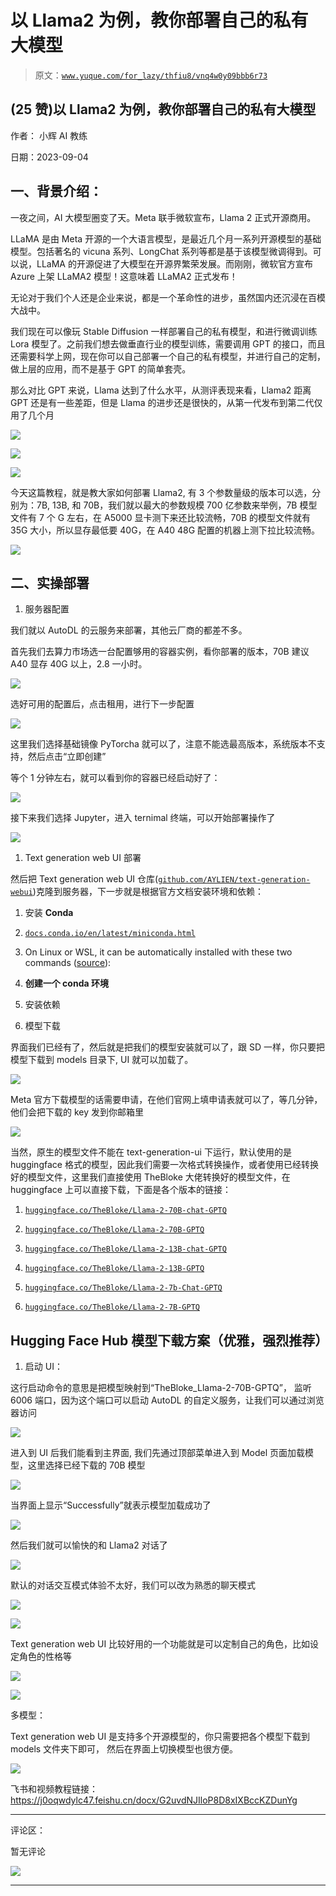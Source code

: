 # 以 Llama2 为例，教你部署自己的私有大模型

> 原文：[`www.yuque.com/for_lazy/thfiu8/vnq4w0y09bbb6r73`](https://www.yuque.com/for_lazy/thfiu8/vnq4w0y09bbb6r73)

## (25 赞)以 Llama2 为例，教你部署自己的私有大模型

作者： 小辉 AI 教练

日期：2023-09-04

## 一、背景介绍：

一夜之间，AI 大模型圈变了天。Meta 联手微软宣布，Llama 2 正式开源商用。

LLaMA 是由 Meta 开源的一个大语言模型，是最近几个月一系列开源模型的基础模型。包括著名的 vicuna 系列、LongChat 系列等都是基于该模型微调得到。可以说，LLaMA 的开源促进了大模型在开源界繁荣发展。而刚刚，微软官方宣布 Azure 上架 LLaMA2 模型！这意味着 LLaMA2 正式发布！

无论对于我们个人还是企业来说，都是一个革命性的进步，虽然国内还沉浸在百模大战中。

我们现在可以像玩 Stable Diffusion 一样部署自己的私有模型，和进行微调训练 Lora 模型了。之前我们想去做垂直行业的模型训练，需要调用 GPT 的接口，而且还需要科学上网，现在你可以自己部署一个自己的私有模型，并进行自己的定制，做上层的应用，而不是基于 GPT 的简单套壳。

那么对比 GPT 来说，Llama 达到了什么水平，从测评表现来看，Llama2 距离 GPT 还是有一些差距，但是 Llama 的进步还是很快的，从第一代发布到第二代仅用了几个月

![](img/72a9939c5a1a3ccecf141a60de7a7835.png)

![](img/3037591bb991934878232de14eb5d88a.png)

![](img/cdc25a7a620878f707abef16b6b198d2.png)

今天这篇教程，就是教大家如何部署 Llama2, 有 3 个参数量级的版本可以选，分别为：7B, 13B, 和 70B，我们就以最大的参数规模 700 亿参数来举例，7B 模型文件有 7 个 G 左右，在 A5000 显卡测下来还比较流畅，70B 的模型文件就有 35G 大小，所以显存最低要 40G，在 A40 48G 配置的机器上测下拉比较流畅。

![](img/603db663cd403b6bab645d74067d7c62.png)

## 二、实操部署

1.  服务器配置

我们就以 AutoDL 的云服务来部署，其他云厂商的都差不多。

首先我们去算力市场选一台配置够用的容器实例，看你部署的版本，70B 建议 A40 显存 40G 以上，2.8 一小时。

![](img/fa2732e2ba00d571be090e5ff453add6.png)

选好可用的配置后，点击租用，进行下一步配置

![](img/b0ac940029ef4666b2080fa5770f8d08.png)

这里我们选择基础镜像 PyTorcha 就可以了，注意不能选最高版本，系统版本不支持，然后点击“立即创建”

等个 1 分钟左右，就可以看到你的容器已经启动好了：

![](img/8418574e2f4cb86dfad671a20e9942c3.png)

接下来我们选择 Jupyter，进入 ternimal 终端，可以开始部署操作了

![](img/3005834b7f15637a60c70042d0d6e76a.png)

1.  Text generation web UI 部署

然后把 Text generation web UI 仓库([`github.com/AYLIEN/text-generation-webui`](https://github.com/AYLIEN/text-generation-webui))克隆到服务器，下一步就是根据官方文档安装环境和依赖：

1.  安装 **Conda**

2.  [`docs.conda.io/en/latest/miniconda.html`](https://docs.conda.io/en/latest/miniconda.html)

3.  On Linux or WSL, it can be automatically installed with these two commands ([source](https://educe-ubc.github.io/conda.html)):

1.  **创建一个 conda 环境**

1.  安装依赖

1.  模型下载

界面我们已经有了，然后就是把我们的模型安装就可以了，跟 SD 一样，你只要把模型下载到 models 目录下, UI 就可以加载了。

![](img/2766108c7b5343756f6c81c6b838ed25.png)

Meta 官方下载模型的话需要申请，在他们官网上填申请表就可以了，等几分钟，他们会把下载的 key 发到你邮箱里

![](img/2a94514e1d14da318db8673a3b47039e.png)

当然，原生的模型文件不能在 text-generation-ui 下运行，默认使用的是 huggingface 格式的模型，因此我们需要一次格式转换操作，或者使用已经转换好的模型文件，这里我们直接使用 TheBloke 大佬转换好的模型文件，在 huggingface 上可以直接下载，下面是各个版本的链接：

1.  [`huggingface.co/TheBloke/Llama-2-70B-chat-GPTQ`](https://huggingface.co/TheBloke/Llama-2-70B-chat-GPTQ)

2.  [`huggingface.co/TheBloke/Llama-2-70B-GPTQ`](https://huggingface.co/TheBloke/Llama-2-70B-GPTQ)

3.  [`huggingface.co/TheBloke/Llama-2-13B-chat-GPTQ`](https://huggingface.co/TheBloke/Llama-2-13B-chat-GPTQ)

4.  [`huggingface.co/TheBloke/Llama-2-13B-GPTQ`](https://huggingface.co/TheBloke/Llama-2-13B-GPTQ)

5.  [`huggingface.co/TheBloke/Llama-2-7b-Chat-GPTQ`](https://huggingface.co/TheBloke/Llama-2-7b-Chat-GPTQ)

6.  [`huggingface.co/TheBloke/Llama-2-7B-GPTQ`](https://huggingface.co/TheBloke/Llama-2-7B-GPTQ)

## Hugging Face Hub 模型下载方案（优雅，强烈推荐）

1.  启动 UI：

这行启动命令的意思是把模型映射到“TheBloke_Llama-2-70B-GPTQ”， 监听 6006 端口，因为这个端口可以启动 AutoDL 的自定义服务，让我们可以通过浏览器访问

![](img/1c90dc331562561600f16e2623fa010e.png)

进入到 UI 后我们能看到主界面, 我们先通过顶部菜单进入到 Model 页面加载模型，这里选择已经下载的 70B 模型

![](img/fffa61c85f982c23aaf615224468b210.png)

当界面上显示“Successfully”就表示模型加载成功了

![](img/36724662b361fcdb6b72b801eab3d70a.png)

然后我们就可以愉快的和 Llama2 对话了

![](img/83f46f165daccc6c40e6a8ea23df9b13.png)

默认的对话交互模式体验不太好，我们可以改为熟悉的聊天模式

![](img/8a348dfa016b30e5fb096f94d9f6b988.png)

![](img/ba3a1e6dcc6f0c7417cd99130b26829f.png)

Text generation web UI 比较好用的一个功能就是可以定制自己的角色，比如设定角色的性格等

![](img/69750b494fe3fb6821a76d7f97914536.png)

![](img/1e0a8350ffcf3cde189b0b2be4e19c39.png)

多模型：

Text generation web UI 是支持多个开源模型的，你只需要把各个模型下载到 models 文件夹下即可， 然后在界面上切换模型也很方便。

![](img/24f3f97b98129fc0c0bd856b83722aca.png)

飞书和视频教程链接：https://j0oqwdylc47.feishu.cn/docx/G2uvdNJIloP8D8xIXBccKZDunYg

* * *

评论区：

暂无评论

![](img/1c37d505930596d12a88ab23e11aa07a.png)

* * *